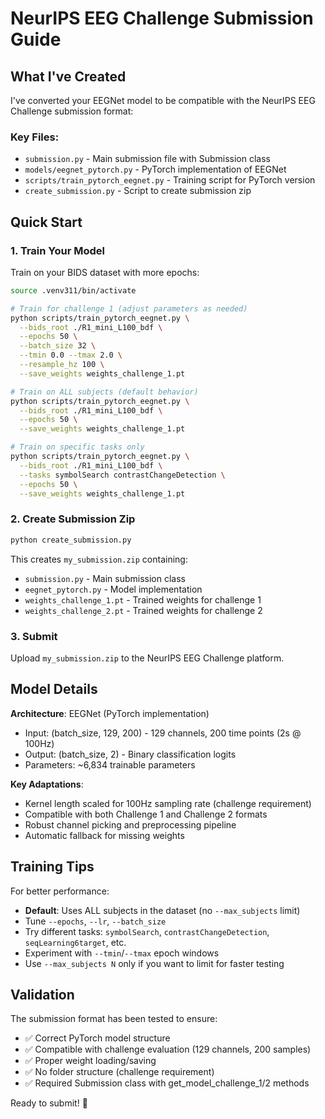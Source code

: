 # NeurIPS EEG Challenge Submission Guide

## What I've Created

I've converted your EEGNet model to be compatible with the NeurIPS EEG Challenge submission format:

### Key Files:
- `submission.py` - Main submission file with Submission class
- `models/eegnet_pytorch.py` - PyTorch implementation of EEGNet  
- `scripts/train_pytorch_eegnet.py` - Training script for PyTorch version
- `create_submission.py` - Script to create submission zip

## Quick Start

### 1. Train Your Model

Train on your BIDS dataset with more epochs:

```bash
source .venv311/bin/activate

# Train for challenge 1 (adjust parameters as needed)
python scripts/train_pytorch_eegnet.py \
  --bids_root ./R1_mini_L100_bdf \
  --epochs 50 \
  --batch_size 32 \
  --tmin 0.0 --tmax 2.0 \
  --resample_hz 100 \
  --save_weights weights_challenge_1.pt

# Train on ALL subjects (default behavior)
python scripts/train_pytorch_eegnet.py \
  --bids_root ./R1_mini_L100_bdf \
  --epochs 50 \
  --save_weights weights_challenge_1.pt

# Train on specific tasks only
python scripts/train_pytorch_eegnet.py \
  --bids_root ./R1_mini_L100_bdf \
  --tasks symbolSearch contrastChangeDetection \
  --epochs 50 \
  --save_weights weights_challenge_1.pt
```

### 2. Create Submission Zip

```bash
python create_submission.py
```

This creates `my_submission.zip` containing:
- `submission.py` - Main submission class
- `eegnet_pytorch.py` - Model implementation
- `weights_challenge_1.pt` - Trained weights for challenge 1
- `weights_challenge_2.pt` - Trained weights for challenge 2

### 3. Submit

Upload `my_submission.zip` to the NeurIPS EEG Challenge platform.

## Model Details

**Architecture**: EEGNet (PyTorch implementation)
- Input: (batch_size, 129, 200) - 129 channels, 200 time points (2s @ 100Hz)
- Output: (batch_size, 2) - Binary classification logits
- Parameters: ~6,834 trainable parameters

**Key Adaptations**:
- Kernel length scaled for 100Hz sampling rate (challenge requirement)
- Compatible with both Challenge 1 and Challenge 2 formats
- Robust channel picking and preprocessing pipeline
- Automatic fallback for missing weights

## Training Tips

For better performance:
- **Default**: Uses ALL subjects in the dataset (no `--max_subjects` limit)
- Tune `--epochs`, `--lr`, `--batch_size` 
- Try different tasks: `symbolSearch`, `contrastChangeDetection`, `seqLearning6target`, etc.
- Experiment with `--tmin`/`--tmax` epoch windows
- Use `--max_subjects N` only if you want to limit for faster testing

## Validation

The submission format has been tested to ensure:
- ✅ Correct PyTorch model structure
- ✅ Compatible with challenge evaluation (129 channels, 200 samples)
- ✅ Proper weight loading/saving
- ✅ No folder structure (challenge requirement)
- ✅ Required Submission class with get_model_challenge_1/2 methods

Ready to submit! 🚀
